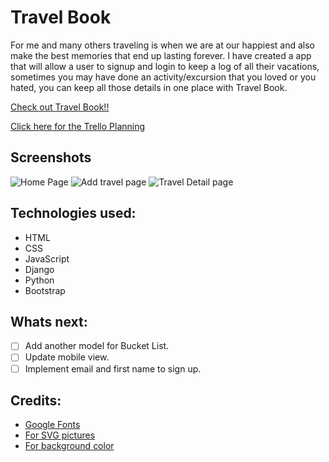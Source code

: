 # Travel Book

For me and many others traveling is when we are at our happiest and also make the best memories that end up lasting forever. I have created a app that will allow a user to signup and login to keep a log of all their vacations, sometimes you may have done an activity/excursion that you loved or you hated, you can keep all those details in one place with Travel Book.

[Check out Travel Book!!](https://travelbook-ab.herokuapp.com/)

[Click here for the Trello Planning](https://trello.com/b/G8LjMIV1/travelbookcom)

## Screenshots

![Home Page](../travelbook/main_app/static/images/readme-home.png)
![Add travel page](../travelbook/main_app/static/images/readme-add-travel.png)
![Travel Detail page](../travelbook/main_app/static/images/readme-travel-detail.png)

## Technologies used:
  - HTML
  - CSS
  - JavaScript
  - Django
  - Python
  - Bootstrap

## Whats next:
  - [ ] Add another model for Bucket List.
  - [ ] Update mobile view.
  - [ ] Implement email and first name to sign up.

## Credits:
 - [Google Fonts](https://fonts.google.com/)
 - [For SVG pictures](https://freesvg.org/)
 - [For background color](https://www.eggradients.com/)